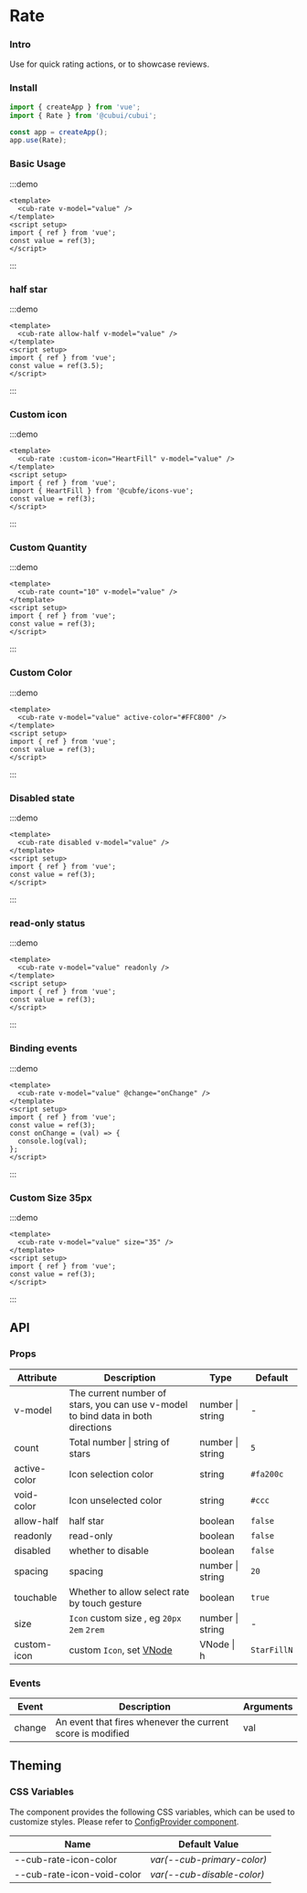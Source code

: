 # Rate

### Intro

Use for quick rating actions, or to showcase reviews.

### Install

```js
import { createApp } from 'vue';
import { Rate } from '@cubui/cubui';

const app = createApp();
app.use(Rate);
```

### Basic Usage

:::demo

```vue
<template>
  <cub-rate v-model="value" />
</template>
<script setup>
import { ref } from 'vue';
const value = ref(3);
</script>
```

:::

### half star

:::demo

```vue
<template>
  <cub-rate allow-half v-model="value" />
</template>
<script setup>
import { ref } from 'vue';
const value = ref(3.5);
</script>
```

:::

### Custom icon

:::demo

```vue
<template>
  <cub-rate :custom-icon="HeartFill" v-model="value" />
</template>
<script setup>
import { ref } from 'vue';
import { HeartFill } from '@cubfe/icons-vue';
const value = ref(3);
</script>
```

:::

### Custom Quantity

:::demo

```vue
<template>
  <cub-rate count="10" v-model="value" />
</template>
<script setup>
import { ref } from 'vue';
const value = ref(3);
</script>
```

:::

### Custom Color

:::demo

```vue
<template>
  <cub-rate v-model="value" active-color="#FFC800" />
</template>
<script setup>
import { ref } from 'vue';
const value = ref(3);
</script>
```

:::

### Disabled state

:::demo

```vue
<template>
  <cub-rate disabled v-model="value" />
</template>
<script setup>
import { ref } from 'vue';
const value = ref(3);
</script>
```

:::

### read-only status

:::demo

```vue
<template>
  <cub-rate v-model="value" readonly />
</template>
<script setup>
import { ref } from 'vue';
const value = ref(3);
</script>
```

:::

### Binding events

:::demo

```vue
<template>
  <cub-rate v-model="value" @change="onChange" />
</template>
<script setup>
import { ref } from 'vue';
const value = ref(3);
const onChange = (val) => {
  console.log(val);
};
</script>
```

:::

### Custom Size 35px

:::demo

```vue
<template>
  <cub-rate v-model="value" size="35" />
</template>
<script setup>
import { ref } from 'vue';
const value = ref(3);
</script>
```

:::

## API

### Props

| Attribute    | Description                                                                                     | Type             | Default     |
| ------------ | ----------------------------------------------------------------------------------------------- | ---------------- | ----------- |
| v-model      | The current number of stars, you can use v-model to bind data in both directions                | number \| string | -           |
| count        | Total number \| string of stars                                                                 | number \| string | `5`         |
| active-color | Icon selection color                                                                            | string           | `#fa200c`   |
| void-color   | Icon unselected color                                                                           | string           | `#ccc`      |
| allow-half   | half star                                                                                       | boolean          | `false`     |
| readonly     | read-only                                                                                       | boolean          | `false`     |
| disabled     | whether to disable                                                                              | boolean          | `false`     |
| spacing      | spacing                                                                                         | number \| string | `20`        |
| touchable    | Whether to allow select rate by touch gesture                                                   | boolean          | `true`      |
| size         | `Icon` custom size , eg `20px` `2em` `2rem`                                                     | number \| string | -           |
| custom-icon  | custom `Icon`, set [VNode](https://vuejs.org/guide/extras/render-function.html#creating-vnodes) | VNode \| h       | `StarFillN` |

### Events

| Event  | Description                                                | Arguments |
| ------ | ---------------------------------------------------------- | --------- |
| change | An event that fires whenever the current score is modified | val       |

## Theming

### CSS Variables

The component provides the following CSS variables, which can be used to customize styles. Please refer to [ConfigProvider component](#/en-US/component/configprovider).

| Name                       | Default Value              |
| -------------------------- | -------------------------- |
| --cub-rate-icon-color      | _var(--cub-primary-color)_ |
| --cub-rate-icon-void-color | _var(--cub-disable-color)_ |
